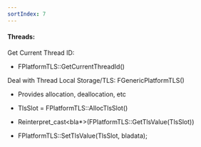 ```yaml
---
sortIndex: 7
---
```

#### Threads:

Get Current Thread ID:

- FPlatformTLS::GetCurrentThreadId()



Deal with Thread Local Storage/TLS: FGenericPlatformTLS()

- Provides allocation, deallocation, etc

- TlsSlot = FPlatformTLS::AllocTlsSlot()

- Reinterpret_cast&lt;bla\*>(FPlatformTLS::GetTlsValue(TlsSlot))

- FPlatformTLS::SetTlsValue(TlsSlot, bladata);
